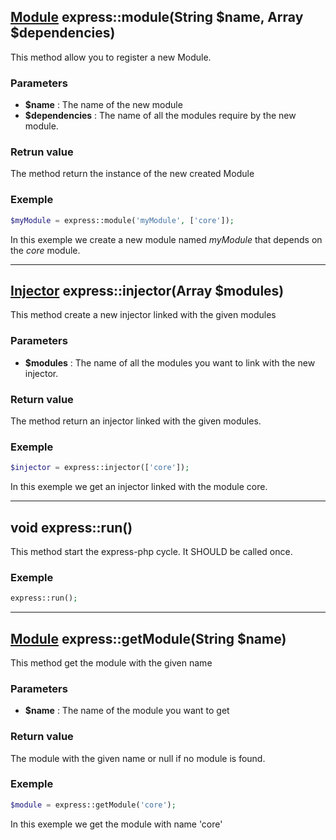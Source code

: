 ## [Module](Module) express::module(String $name, Array $dependencies) ##
This method allow you to register a new Module.

### Parameters ###
   - **$name** : The name of the new module
   - **$dependencies** : The name of all the modules require by the new module.

### Retrun value ###
The method return the instance of the new created Module

### Exemple ###
```php
$myModule = express::module('myModule', ['core']);
```
In this exemple we create a new module named *myModule* that depends on the *core* module.

---------------------------------------------------------------------------------

## [Injector](Injector) express::injector(Array $modules) ##
This method create a new injector linked with the given modules

### Parameters ###
  - **$modules** : The name of all the modules you want to link with the new injector.

### Return value ###
The method return an injector linked with the given modules.

### Exemple ###
```php
$injector = express::injector(['core']);
```
In this exemple we get an injector linked with the module core.

---------------------------------------------------------------------------------

## void express::run() ##
This method start the express-php cycle. It SHOULD be called once.

### Exemple ###
```php
express::run();
```

---------------------------------------------------------------------------------

## [Module](Module) express::getModule(String $name) ##
This method get the module with the given name

### Parameters ###
  - **$name** : The name of the module you want to get

### Return value ###
The module with the given name or null if no module is found.

### Exemple ###
```php
$module = express::getModule('core');
```
In this exemple we get the module with name 'core'